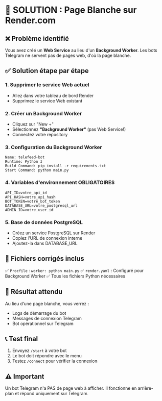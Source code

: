 # 🚨 SOLUTION : Page Blanche sur Render.com

## ❌ Problème identifié
Vous avez créé un **Web Service** au lieu d'un **Background Worker**. 
Les bots Telegram ne servent pas de pages web, d'où la page blanche.

## ✅ Solution étape par étape

### 1. Supprimer le service Web actuel
- Allez dans votre tableau de bord Render
- Supprimez le service Web existant

### 2. Créer un Background Worker
- Cliquez sur "New +" 
- Sélectionnez **"Background Worker"** (pas Web Service!)
- Connectez votre repository

### 3. Configuration du Background Worker
```
Name: telefeed-bot
Runtime: Python 3
Build Command: pip install -r requirements.txt
Start Command: python main.py
```

### 4. Variables d'environnement OBLIGATOIRES
```
API_ID=votre_api_id
API_HASH=votre_api_hash
BOT_TOKEN=votre_bot_token
DATABASE_URL=votre_postgresql_url
ADMIN_ID=votre_user_id
```

### 5. Base de données PostgreSQL
- Créez un service PostgreSQL sur Render
- Copiez l'URL de connexion interne
- Ajoutez-la dans DATABASE_URL

## 🔧 Fichiers corrigés inclus

✅ `Procfile` : `worker: python main.py`
✅ `render.yaml` : Configuré pour Background Worker
✅ Tous les fichiers Python nécessaires

## 🎯 Résultat attendu

Au lieu d'une page blanche, vous verrez :
- Logs de démarrage du bot
- Messages de connexion Telegram
- Bot opérationnel sur Telegram

## 📞 Test final

1. Envoyez `/start` à votre bot
2. Le bot doit répondre avec le menu
3. Testez `/connect` pour vérifier la connexion

## ⚠️ Important

Un bot Telegram n'a PAS de page web à afficher.
Il fonctionne en arrière-plan et répond uniquement sur Telegram.